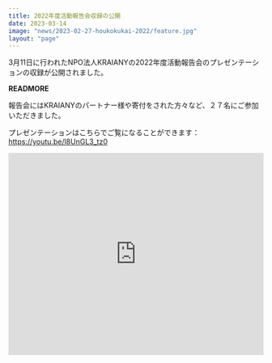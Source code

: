```yaml
---
title: 2022年度活動報告会収録の公開
date: 2023-03-14
image: "news/2023-02-27-houkokukai-2022/feature.jpg"
layout: "page"
---
```


3月11日に行われたNPO法人KRAIANYの2022年度活動報告会のプレゼンテーションの収録が公開されました。

__READMORE__

報告会にはKRAIANYのパートナー様や寄付をされた方々など、２７名にご参加いただきました。

プレゼンテーションはこちらでご覧になることができます：<a href="https://youtu.be/l8UnGL3_tz0" target=_blank>https://youtu.be/l8UnGL3_tz0</a>

<iframe width="100%" height="auto" style="min-height: 400px;" src="https://www.youtube.com/embed/l8UnGL3_tz0" title="2022年度活動報告会ビデオ" frameborder="0" allow="accelerometer; autoplay; clipboard-write; encrypted-media; gyroscope; picture-in-picture; web-share" allowfullscreen></iframe>
